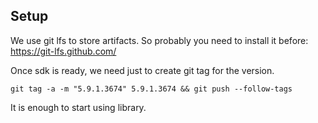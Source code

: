 
## Setup

We use git lfs to store artifacts. So probably you need to install it before: https://git-lfs.github.com/

Once sdk is ready, we need just to create git tag for the version.
```
git tag -a -m "5.9.1.3674" 5.9.1.3674 && git push --follow-tags
```
It is enough to start using library.
